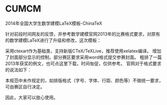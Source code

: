 CUMCM
=====

2014年全国大学生数学建模LaTeX模板-ChinaTeX

针对前段时间网友的反馈，并参考数学建模官网2013年的比赛格式要求，对原有的数学建模LaTeX进行了升级和修改，这次模板：

采用ctexart作为基础类，支持新版CTeX/TeXLive，推荐使用xelatex编译。
增加了封面部分显示的控制，部分赛区要求采用word格式提交参赛封面。
粗排了一篇2013年获奖的例文，也可点这里下载，时间匆促，仅供参考。
官网对于格式要求的说法如下：

本规范中未作规定的，如排版格式（字号、字体、行距、颜色等）不做统一要求，可由赛区自行决定。

因此，大家可以放心使用。
